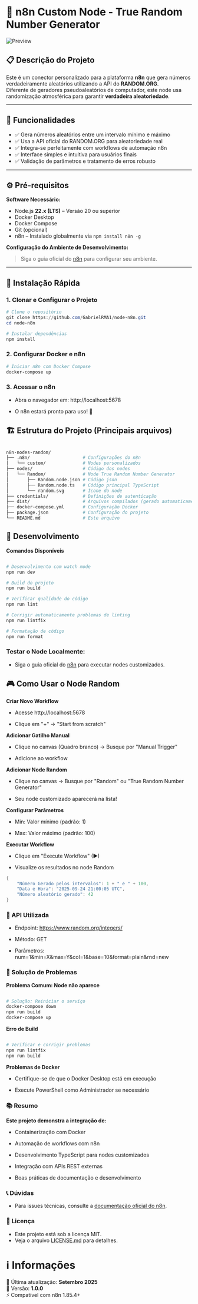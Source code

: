 # 🎲 n8n Custom Node - True Random Number Generator

![Preview](https://user-images.githubusercontent.com/10284570/173569848-c624317f-42b1-45a6-ab09-f0ea3c247648.png)

## 📋 Descrição do Projeto
Este é um conector personalizado para a plataforma **n8n** que gera números verdadeiramente aleatórios utilizando a API do **RANDOM.ORG**.  
Diferente de geradores pseudoaleatórios de computador, este node usa randomização atmosférica para garantir **verdadeira aleatoriedade**.

---

## 🎯 Funcionalidades
- ✅ Gera números aleatórios entre um intervalo mínimo e máximo  
- ✅ Usa a API oficial do RANDOM.ORG para aleatoriedade real  
- ✅ Integra-se perfeitamente com workflows de automação n8n  
- ✅ Interface simples e intuitiva para usuários finais  
- ✅ Validação de parâmetros e tratamento de erros robusto  

---

## ⚙️ Pré-requisitos

**Software Necessário:**
- Node.js **22.x (LTS)** – Versão 20 ou superior  
- Docker Desktop  
- Docker Compose  
- Git (opcional)  
- n8n – Instalado globalmente via `npm install n8n -g`

**Configuração do Ambiente de Desenvolvimento:**
> Siga o guia oficial do [n8n](https://docs.n8n.io) para configurar seu ambiente.

---

## 🚀 Instalação Rápida

### 1. Clonar e Configurar o Projeto
```powershell
# Clone o repositório
git clone https://github.com/GabrielRMA1/node-n8n.git
cd node-n8n

# Instalar dependências
npm install
```

### 2. Configurar Docker e n8n

```powershell
# Iniciar n8n com Docker Compose
docker-compose up
```

### 3. Acessar o n8n

- Abra o navegador em: http://localhost:5678

- O n8n estará pronto para uso! 🎉

## 🏗️ Estrutura do Projeto (Principais arquivos)

```bash

n8n-nodes-random/
├── .n8n/                    # Configurações do n8n
│   └── custom/              # Nodes personalizados
├── nodes/                   # Código dos nodes
│   └── Random/              # Node True Random Number Generator
│       ├── Random.node.json # Código json
│       ├── Random.node.ts   # Código principal TypeScript
│       └── random.svg       # Ícone do node
├── credentials/             # Definições de autenticação
├── dist/                    # Arquivos compilados (gerado automaticamente)
├── docker-compose.yml       # Configuração Docker
├── package.json             # Configuração do projeto
└── README.md                # Este arquivo
```
## 🔧 Desenvolvimento

**Comandos Disponíveis**

```powershell

# Desenvolvimento com watch mode
npm run dev

# Build do projeto
npm run build

# Verificar qualidade do código
npm run lint

# Corrigir automaticamente problemas de linting
npm run lintfix

# Formatação de código
npm run format

```

### Testar o Node Localmente:

- Siga o guia oficial do [n8n](https://docs.n8n.io/integrations/creating-nodes/test/run-node-locally) para executar nodes customizados.

## 🎮 Como Usar o Node Random

**Criar Novo Workflow**

- Acesse http://localhost:5678

- Clique em "+" → "Start from scratch"

**Adicionar Gatilho Manual**

- Clique no canvas (Quadro branco) → Busque por "Manual Trigger"

- Adicione ao workflow

**Adicionar Node Random**

- Clique no canvas → Busque por "Random" ou "True Random Number Generator"

- Seu node customizado aparecerá na lista!

**Configurar Parâmetros**

- Min: Valor mínimo (padrão: 1)

- Max: Valor máximo (padrão: 100)

**Executar Workflow**

- Clique em "Execute Workflow" (►)

- Visualize os resultados no node Random

```powershell
{
	"Número Gerado pelos intervalos": 1 + " e " + 100,
	"Data e Hora": "2025-09-24 21:00:05 UTC",
	"Número aleatório gerado": 42
}
```

### 🔌 API Utilizada

- Endpoint: https://www.random.org/integers/

- Método: GET

- Parâmetros: num=1&min=X&max=Y&col=1&base=10&format=plain&rnd=new

### 🐛 Solução de Problemas

**Problema Comum: Node não aparece**

```powershell

# Solução: Reiniciar o serviço
docker-compose down
npm run build
docker-compose up

```

**Erro de Build**

```powershell

# Verificar e corrigir problemas
npm run lintfix
npm run build

```

**Problemas de Docker**

- Certifique-se de que o Docker Desktop está em execução

- Execute PowerShell como Administrador se necessário

### 📚 Resumo

**Este projeto demonstra a integração de:**

- Containerização com Docker

- Automação de workflows com n8n

- Desenvolvimento TypeScript para nodes customizados

- Integração com APIs REST externas

- Boas práticas de documentação e desenvolvimento

### 📞 Dúvidas

- Para issues técnicas, consulte a [documentação oficial do n8n](https://docs.n8n.io).

### 📄 Licença

- Este projeto está sob a licença MIT.
- Veja o arquivo [LICENSE.md](LICENSE.md) para detalhes.

# ℹ️ Informações

📅 Última atualização: **Setembro 2025**  
📌 Versão: **1.0.0**  
⚡ Compatível com n8n 1.85.4+


